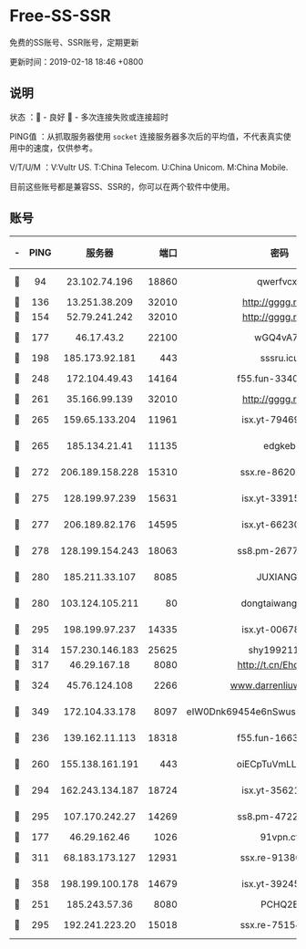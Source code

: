 # Free-SS-SSR

免费的SS账号、SSR账号，定期更新

更新时间：2019-02-18 18:46 +0800

## 说明

状态     ：🙂 - 良好 🙁 - 多次连接失败或连接超时

PING值   ：从抓取服务器使用 `socket` 连接服务器多次后的平均值，不代表真实使用中的速度，仅供参考。

V/T/U/M  ：V:Vultr US. T:China Telecom. U:China Unicom. M:China Mobile.

目前这些账号都是兼容SS、SSR的，你可以在两个软件中使用。

## 账号

|-|PING|服务器|端口|密码|加密方式|区域|V/T/U/M|
|:----:|:----:|:-----:|-----:|:----:|:----:|:----:|:----:|
|🙂|94|23.102.74.196|18860|qwerfvcxz|aes-256-gcm|JP|6↑/10↑/10↑/9↑|
|🙂|136|13.251.38.209|32010|http://gggg.rocks|chacha20|SG|10↑/10↑/9↑/10↑|
|🙂|154|52.79.241.242|32010|http://gggg.rocks|chacha20|KR|9↑/9↑/8↑/9↑|
|🙂|177|46.17.43.2|22100|wGQ4vA7D|aes-256-gcm|RU|5↓/10↑/10↑/10↑|
|🙂|198|185.173.92.181|443|sssru.icu|rc4-md5|RU|7↑/7↑/9↑/8↑|
|🙂|248|172.104.49.43|14164|f55.fun-33406567|aes-256-cfb|SG|10↑/10↑/10↑/10↑|
|🙂|261|35.166.99.139|32010|http://gggg.rocks|chacha20|US|8↑/8↑/8↑/8↑|
|🙂|265|159.65.133.204|11961|isx.yt-79469931|aes-256-cfb|SG|9↑/9↑/9↑/9↑|
|🙂|265|185.134.21.41|11135|edgkeb|aes-256-cfb|GB|10↑/10↑/10↑/10↑|
|🙂|272|206.189.158.228|15310|ssx.re-86201886|aes-256-cfb|SG|10↑/10↑/10↑/10↑|
|🙂|275|128.199.97.239|15631|isx.yt-33915830|aes-256-cfb|SG|9↑/9↑/9↑/9↑|
|🙂|277|206.189.82.176|14595|isx.yt-66230014|aes-256-cfb|SG|9↑/9↑/9↑/9↑|
|🙂|278|128.199.154.243|18063|ss8.pm-26776960|aes-256-cfb|SG|10↑/10↑/10↑/10↑|
|🙂|280|185.211.33.107|8085|JUXIANGE|aes-128-ctr|US|10↑/10↑/10↑/10↑|
|🙂|280|103.124.105.211|80|dongtaiwang.com|aes-256-cfb|US|10↑/10↑/10↑/10↑|
|🙂|295|198.199.97.237|14335|isx.yt-00678289|aes-256-cfb|US|9↑/9↑/9↑/9↑|
|🙂|314|157.230.146.183|25625|shy19921124|rc4-md5|US|10↑/10↑/10↑/10↑|
|🙂|317|46.29.167.18|8080|http://t.cn/EhdmTxe|rc4-md5|RU|10↑/10↑/10↑/10↑|
|🙂|324|45.76.124.108|2266|www.darrenliuwei.com|aes-256-cfb|AU|10↑/10↑/10↑/10↑|
|🙂|349|172.104.33.178|8097|eIW0Dnk69454e6nSwuspv9DmS201tQ0D|aes-256-cfb|SG|10↑/10↑/10↑/10↑|
|🙂|236|139.162.11.113|18318|f55.fun-16631582|aes-256-cfb|SG|10↑/10↑/10↑/10↑|
|🙂|260|155.138.161.191|443|oiECpTuVmLLxk4Ts|aes-256-cfb|US|6↑/10↑/10↑/10↑|
|🙂|294|162.243.134.187|18724|isx.yt-35621483|aes-256-cfb|US|9↑/9↑/9↑/9↑|
|🙂|295|107.170.242.27|14269|ss8.pm-47220788|aes-256-cfb|US|10↑/10↑/10↑/10↑|
|🙂|177|46.29.162.46|1026|91vpn.cf|rc4-md5|RU|9↓/8↓/9↓/10↑|
|🙂|311|68.183.173.127|12931|ssx.re-91380385|aes-256-cfb|US|10↑/10↑/10↑/10↑|
|🙂|358|198.199.100.178|14679|isx.yt-39245989|aes-256-cfb|US|9↑/9↑/9↑/9↑|
|🙁|251|185.243.57.36|8080|PCHQ2E|rc4-md5|US|9↑/9↑/9↑/10↑|
|🙁|295|192.241.223.20|15018|ssx.re-75154549|aes-256-cfb|US|10↑/10↑/10↑/10↑|

